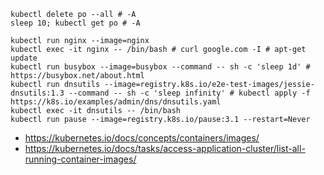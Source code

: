 ```
kubectl delete po --all # -A
sleep 10; kubectl get po # -A

kubectl run nginx --image=nginx
kubectl exec -it nginx -- /bin/bash # curl google.com -I # apt-get update
kubectl run busybox --image=busybox --command -- sh -c 'sleep 1d' # https://busybox.net/about.html
kubectl run dnsutils --image=registry.k8s.io/e2e-test-images/jessie-dnsutils:1.3 --command -- sh -c 'sleep infinity' # kubectl apply -f https://k8s.io/examples/admin/dns/dnsutils.yaml
kubectl exec -it dnsutils -- /bin/bash
kubectl run pause --image=registry.k8s.io/pause:3.1 --restart=Never
```

- https://kubernetes.io/docs/concepts/containers/images/
- https://kubernetes.io/docs/tasks/access-application-cluster/list-all-running-container-images/
